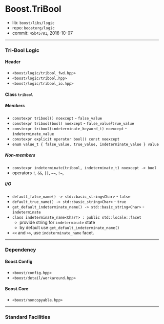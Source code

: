 # Boost.TriBool

* lib: `boost/libs/logic`
* repo: `boostorg/logic`
* commit: `45b45781`, 2016-10-07

------
### Tri-Bool Logic

#### Header

* `<boost/logic/tribool_fwd.hpp>`
* `<boost/logic/tribool.hpp>`
* `<boost/logic/tribool_io.hpp>`

#### Class `tribool`

##### Members

* `constexpr tribool() noexcept` - `false_value`
* `constexpr tribool(bool) noexcept` - `false_value`/`true_value`
* `constexpr tribool(indeterminate_keyword_t) noexcept` - `indeterminate_value`
* `constexpr explicit operator bool() const noexcept`
* `enum value_t { false_value, true_value, indeterminate_value } value`

##### Non-members

* `constexpr indeterminate(tribool, indeterminate_t) noexcept -> bool`
* operators `!`, `&&`, `||`, `==`, `!=`, 

##### I/O

* `default_false_name() -> std::basic_string<Char>` - `false`
* `default_true_name() -> std::basic_string<Char>` - `true`
* `get_default_indeterminate_name() -> std::basic_string<Char>` - `indeterminate`
* `class indeterminate_name<CharT> : public std::locale::facet`
  - provide string for `indeterminate` state
  - by default use `get_default_indeterminate_name()`
* `<<` and `>>`, use `indeterminate_name` facet.

------
### Dependency

#### Boost.Config

* `<boost/config.hpp>`
* `<boost/detail/workaround.hpp>`

#### Boost.Core

* `<boost/noncopyable.hpp>`

------
### Standard Facilities
